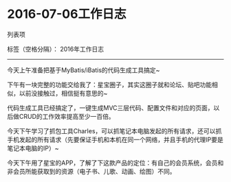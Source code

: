 ﻿# 2016-07-06工作日志

列表项

标签（空格分隔）： 2016年工作日志

---

今天上午准备把基于MyBatis/iBatis的代码生成工具搞定~

下午有一块完整的功能交给我了：星宝圈子，其实这圈子就和论坛、贴吧功能相似，以前没接触过，相信挺有意思的~

代码生成工具已经搞定了，一键生成MVC三层代码、配置文件和对应的页面，以后做CRUD的工作效率提高至少一百倍。

今天下午学习了抓包工具Charles，可以抓笔记本电脑发起的所有请求，还可以抓手机发起的所有请求（先要保证手机和本机在同一个网络，并且手机的代理IP要是笔记本电脑的IP）~

今天下午用了星宝的APP，了解了下这款产品的定位：有自己的会员系统，会员和非会员所能获取到的资源（电子书、儿歌、动画、绘图）不同。




